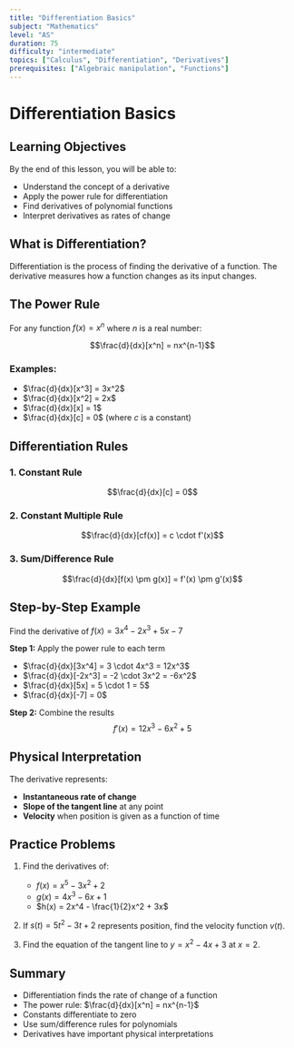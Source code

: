 ```yaml
---
title: "Differentiation Basics"
subject: "Mathematics"
level: "AS"
duration: 75
difficulty: "intermediate"
topics: ["Calculus", "Differentiation", "Derivatives"]
prerequisites: ["Algebraic manipulation", "Functions"]
---
```


# Differentiation Basics

## Learning Objectives

By the end of this lesson, you will be able to:
- Understand the concept of a derivative
- Apply the power rule for differentiation
- Find derivatives of polynomial functions
- Interpret derivatives as rates of change

## What is Differentiation?

Differentiation is the process of finding the derivative of a function. The derivative measures how a function changes as its input changes.

## The Power Rule

For any function $f(x) = x^n$ where $n$ is a real number:

$$\frac{d}{dx}[x^n] = nx^{n-1}$$

### Examples:
- $\frac{d}{dx}[x^3] = 3x^2$
- $\frac{d}{dx}[x^2] = 2x$
- $\frac{d}{dx}[x] = 1$
- $\frac{d}{dx}[c] = 0$ (where $c$ is a constant)

## Differentiation Rules

### 1. Constant Rule
$$\frac{d}{dx}[c] = 0$$

### 2. Constant Multiple Rule
$$\frac{d}{dx}[cf(x)] = c \cdot f'(x)$$

### 3. Sum/Difference Rule
$$\frac{d}{dx}[f(x) \pm g(x)] = f'(x) \pm g'(x)$$

## Step-by-Step Example

Find the derivative of $f(x) = 3x^4 - 2x^3 + 5x - 7$

**Step 1:** Apply the power rule to each term
- $\frac{d}{dx}[3x^4] = 3 \cdot 4x^3 = 12x^3$
- $\frac{d}{dx}[-2x^3] = -2 \cdot 3x^2 = -6x^2$
- $\frac{d}{dx}[5x] = 5 \cdot 1 = 5$
- $\frac{d}{dx}[-7] = 0$

**Step 2:** Combine the results
$$f'(x) = 12x^3 - 6x^2 + 5$$

## Physical Interpretation

The derivative represents:
- **Instantaneous rate of change**
- **Slope of the tangent line** at any point
- **Velocity** when position is given as a function of time

## Practice Problems

1. Find the derivatives of:
   - $f(x) = x^5 - 3x^2 + 2$
   - $g(x) = 4x^3 - 6x + 1$
   - $h(x) = 2x^4 - \frac{1}{2}x^2 + 3x$

2. If $s(t) = 5t^2 - 3t + 2$ represents position, find the velocity function $v(t)$.

3. Find the equation of the tangent line to $y = x^2 - 4x + 3$ at $x = 2$.

## Summary

- Differentiation finds the rate of change of a function
- The power rule: $\frac{d}{dx}[x^n] = nx^{n-1}$
- Constants differentiate to zero
- Use sum/difference rules for polynomials
- Derivatives have important physical interpretations
